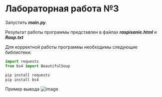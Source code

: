 # Лабораторная работа №3

Запустить ***main.py***. 

Результат работы программы представлен в файлах ***raspisanie.html*** и ***Rasp.txt***

Для корректной работы программы необходимы следующие библиотеки:

```python
import requests
from bs4 import BeautifulSoup

pip install requests
pip install bs4
```

Пример вывода
![image](https://user-images.githubusercontent.com/131467212/233776105-a907313e-7d56-4189-a059-73a9ff071515.png)
